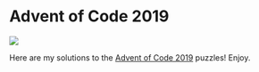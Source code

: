 # Advent of Code 2019

![](https://66.media.tumblr.com/1a1743badc6688be27a174becd3a857c/tumblr_mv2diqysRy1s6zpepo1_500.gifv)

Here are my solutions to the [Advent of Code 2019](https://adventofcode.com) puzzles! Enjoy.
